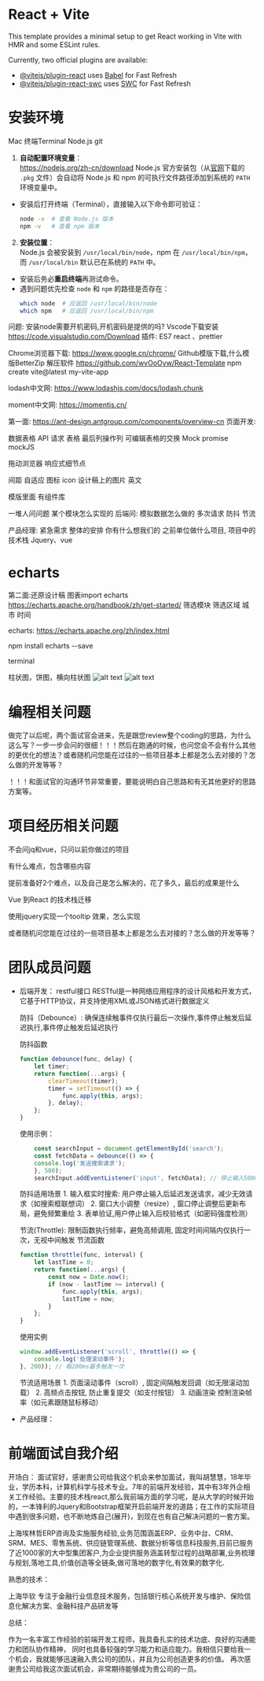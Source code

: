 # React + Vite

This template provides a minimal setup to get React working in Vite with HMR and some ESLint rules.

Currently, two official plugins are available:

- [@vitejs/plugin-react](https://github.com/vitejs/vite-plugin-react/blob/main/packages/plugin-react/README.md) uses [Babel](https://babeljs.io/) for Fast Refresh
- [@vitejs/plugin-react-swc](https://github.com/vitejs/vite-plugin-react-swc) uses [SWC](https://swc.rs/) for Fast Refresh

# 安装环境
Mac 终端Terminal
Node.js  git
1.	**自动配置环境变量**：  
https://nodejs.org/zh-cn/download 
   Node.js 官方安装包（从[官网](https://nodejs.org/)下载的 `.pkg` 文件）会自动将 Node.js 和 npm 的可执行文件路径添加到系统的 `PATH` 环境变量中。  
   - 安装后打开终端（Terminal），直接输入以下命令即可验证：
     ```bash
     node -v  # 查看 Node.js 版本
     npm -v   # 查看 npm 版本
2. **安装位置**：  
   Node.js 会被安装到 `/usr/local/bin/node`，npm 在 `/usr/local/bin/npm`，而 `/usr/local/bin` 默认已在系统的 `PATH` 中。
- 安装后务必**重启终端**再测试命令。
- 遇到问题优先检查 `node` 和 `npm` 的路径是否存在：
  ```bash
  which node  # 应返回 /usr/local/bin/node
  which npm   # 应返回 /usr/local/bin/npm
  ```
 
问题: 安装node需要开机密码,开机密码是提供的吗?
Vscode下载安装
https://code.visualstudio.com/Download
插件: ES7 react 、prettier

Chrome浏览器下载: https://www.google.cn/chrome/ 
Github模版下载,什么模版BetterZip‌ 解压软件
https://github.com/wvOoOvw/React-Template 
npm create vite@latest my-vite-app

lodash中文网:
https://www.lodashjs.com/docs/lodash.chunk


moment中文网:
https://momentjs.cn/


第一面:
https://ant-design.antgroup.com/components/overview-cn 
页面开发:

数据表格 API 请求
表格 最后列操作列 可编辑表格的交换
Mock promise mockJS



拖动浏览器 响应式细节点

间距 自适应 图标 icon 设计稿上的图片 英文

模版里面 有组件库

一堆人问问题 某个模块怎么实现的
后端问:
模拟数据怎么做的 多次请求 防抖 节流

产品经理:
紧急需求 整体的安排
你有什么想我们的
之前单位做什么项目, 项目中的技术栈
Jquery、vue

# echarts
第二面:还原设计稿
图表import  echarts
https://echarts.apache.org/handbook/zh/get-started/ 
筛选模块 筛选区域 城市 时间

echarts:
https://echarts.apache.org/zh/index.html

npm install echarts --save

terminal

柱状图，饼图，横向柱状图
![alt text](image.png)
![alt text](image-1.png)

# 编程相关问题
做完了以后呢，两个面试官会进来，先是跟您review整个coding的思路，为什么这么写？一步一步会问的很细！！！然后在跑通的时候，也问您会不会有什么其他的更优化的想法？或者随机问您能在过往的一些项目基本上都是怎么去对接的？怎么做的开发等等？

！！！和面试官的沟通环节非常重要，要能说明白自己思路和有无其他更好的思路方案等。


# 项目经历相关问题
不会问jq和vue，只问以前你做过的项目

有什么难点，包含哪些内容

提前准备好2个难点，以及自己是怎么解决的，花了多久，最后的成果是什么

Vue 到React 的技术栈迁移

使用jquery实现一个tooltip 效果，怎么实现

或者随机问您能在过往的一些项目基本上都是怎么去对接的？怎么做的开发等等？

# 团队成员问题
- 后端开发： 
    restful接口 
    RESTful是一种网络应用程序的设计风格和开发方式，它基于HTTP协议，并支持使用XML或JSON格式进行数据定义

    防抖（Debounce）: 确保连续触事件仅执行最后一次操作,事件停止触发后延迟执行,事件停止触发后延迟执行
    
    防抖函数
    ```js 
    function debounce(func, delay) {
        let timer;
        return function(...args) {
            clearTimeout(timer); 
            timer = setTimeout(() => {
                func.apply(this, args);
            }, delay);
        };  
    }
    
    ```
    使用示例：
    ```js
        const searchInput = document.getElementById('search');
        const fetchData = debounce(() => {
        console.log('发送搜索请求');
        }, 500);
        searchInput.addEventListener('input', fetchData); // 停止输入500ms后执行

    ```

    ‌防抖适用场景‌
    ‌1. 输入框实时搜索‌: 用户停止输入后延迟发送请求，减少无效请求（如搜索框联想词）
    ‌2. 窗口大小调整（resize）, 窗口停止调整后更新布局，避免频繁重绘
    ‌3. 表单验证‌,用户停止输入后校验格式（如密码强度检测）


    节流(Throttle): 限制函数执行频率，避免高频调用, 固定时间间隔内仅执行一次，无视中间触发
    节流函数
    ```js
    function throttle(func, interval) {
        let lastTime = 0;
        return function(...args) {
            const now = Date.now();
            if (now - lastTime >= interval) {
                func.apply(this, args);
                lastTime = now;
            }
        };
    }

    ```

    使用实例
    ```js
    window.addEventListener('scroll', throttle(() => {
        console.log('处理滚动事件');
    }, 200)); // 每200ms最多触发一次

    ```
    ‌节流适用场景‌
    ‌1. 页面滚动事件（scroll）‌, 固定间隔触发回调（如无限滚动加载）
    ‌2. 高频点击按钮‌, 防止重复提交（如支付按钮）
    ‌3. 动画渲染‌ 控制渲染帧率（如元素跟随鼠标移动）



- 产品经理：

# 前端面试自我介绍
开场白：
面试官好，感谢贵公司给我这个机会来参加面试，我叫胡慧慧，18年毕业，学历本科，计算机科学与技术专业。7年的前端开发经验，其中有3年外企相关工作经验。主要的技术栈react,那么我前端方面的学习呢，是从大学的时候开始的，一本锋利的Jquery和Bootstrap框架开启前端开发的道路；在工作的实际项目中遇到很多问题，也不断地炼自己(展开)，到现在也有自己解决问题的一套方案。

上海埃林哲ERP咨询及实施服务经验,业务范围涵盖ERP、业务中台、CRM、SRM、MES、零售系统、供应链管理系统、数据分析等信息科技服务,目前已服务了近1000家的大中型集团客户,为企业提供服务涵盖转型过程的战略部署,业务梳理与规划,落地工具,价值创造等全链条,做可落地的数字化,有效果的数字化.

熟悉的技术：


上海华钦
专注于金融行业信息技术服务，包括银行核心系统开发与维护、保险信息化解决方案、金融科技产品研发等

总结：

作为一名丰富工作经验的前端开发工程师，我具备扎实的技术功底、良好的沟通能力和团队协作精神，
同时也具备较强的学习能力和适应能力。我相信只要给我一个机会，我就能够迅速融入贵公司的团队，并且为公司创造更多的价值。
再次感谢贵公司给我这次面试机会，非常期待能够成为贵公司的一员。





